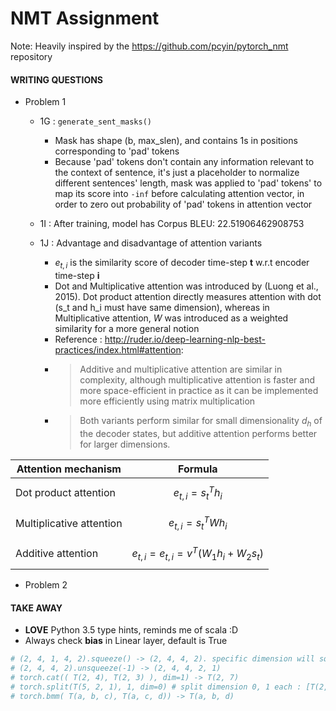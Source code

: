 # NMT Assignment
Note: Heavily inspired by the https://github.com/pcyin/pytorch_nmt repository

#### WRITING QUESTIONS
- Problem 1
  - 1G : ```generate_sent_masks()```
    - Mask has shape (b, max_slen), and contains 1s in positions corresponding to 'pad' tokens
    - Because 'pad' tokens don't contain any information relevant to the context of sentence, it's just a placeholder to 
    normalize different sentences' length, mask was applied to 'pad' tokens' to map its score into ```-inf``` before 
    calculating attention vector, in order to zero out probability of 'pad' tokens in attention vector
  
  - 1I : After training, model has Corpus BLEU: 22.51906462908753

  - 1J : Advantage and disadvantage of attention variants
    - $e_{t, i}$ is the similarity score of decoder time-step **t** w.r.t encoder time-step **i**
    - Dot and Multiplicative attention was introduced by (Luong et al., 2015). Dot product attention directly measures
    attention with dot (s_t and h_i must have same dimension), whereas in Multiplicative attention, *W* was introduced as
    a weighted similarity for a more general notion 
    - Reference : http://ruder.io/deep-learning-nlp-best-practices/index.html#attention:
    - > Additive and multiplicative attention are similar in complexity, although multiplicative attention is faster 
    and more space-efficient in practice as it can be implemented more efficiently using matrix multiplication
    - > Both variants perform similar for small dimensionality $d_h$ of the decoder states, 
    but additive attention performs better for larger dimensions.
    

|  Attention mechanism   |                              Formula           |
|------------------------|------------------------------------------------|
|Dot product attention   |$$e_{t,i} = s_t^T h_i$$                         |
|Multiplicative attention|$$e_{t,i} = s_t^T W h_i$$                       |
|Additive attention      |$$e_{t,i} = e_{t, i} = v^T (W_1 h_i + W_2 s_t)$$|

    
- Problem 2 
 

#### TAKE AWAY

- **LOVE** Python 3.5 type hints, reminds me of scala :D
- Always check **bias** in Linear layer, default is True

```python
# (2, 4, 1, 4, 2).squeeze() -> (2, 4, 4, 2). specific dimension will squeeze this dim
# (2, 4, 4, 2).unsqueeze(-1) -> (2, 4, 4, 2, 1)
# torch.cat(( T(2, 4), T(2, 3) ), dim=1) -> T(2, 7)
# torch.split(T(5, 2, 1), 1, dim=0) # split dimension 0, 1 each : [T(2, 1)] * 5
# torch.bmm( T(a, b, c), T(a, c, d)) -> T(a, b, d)
```